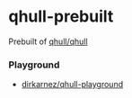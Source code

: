 qhull-prebuilt
==============
Prebuilt of [qhull/qhull](https://github.com/qhull/qhull)

### Playground
- [dirkarnez/qhull-playground](https://github.com/dirkarnez/qhull-playground)

